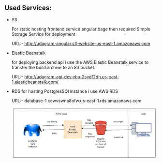 ## Used Services:

- S3

  For static hosting frontend service angular bage then required Simple Storage Service for deployment

  URL:- http://udagram-angular.s3-website-us-east-1.amazonaws.com

- Elastic Beanstalk

  for deploying backend api i use the AWS Elastic Beanstalk service to transfer the build archive to an S3 bucket.

  URL:- http://udagram-api-dev.eba-2svdf2dh.us-east-1.elasticbeanstalk.com/

- RDS
  for hosting PostgresSQl instance i use AWS RDS

  URL:- database-1.ccwvswna8ofw.us-east-1.rds.amazonaws.com

  ![architecture](./architecture_diagram.png)

